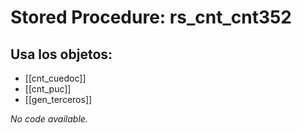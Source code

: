# Stored Procedure: rs_cnt_cnt352

## Usa los objetos:
- [[cnt_cuedoc]]
- [[cnt_puc]]
- [[gen_terceros]]

*No code available.*
